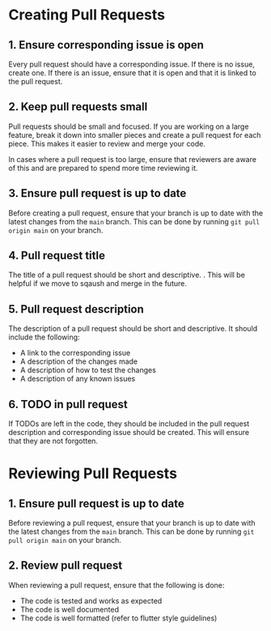 # Creating Pull Requests

## 1. Ensure corresponding issue is open
Every pull request should have a corresponding issue. If there is no issue, create one. If there is an issue, ensure that it is open and that it is linked to the pull request.

## 2. Keep pull requests small
Pull requests should be small and focused. If you are working on a large feature, break it down into smaller pieces and create a pull request for each piece. This makes it easier to review and merge your code.

In cases where a pull request is too large, ensure that reviewers are aware of this and are prepared to spend more time reviewing it.

## 3. Ensure pull request is up to date
Before creating a pull request, ensure that your branch is up to date with the latest changes from the `main` branch. This can be done by running `git pull origin main` on your branch.

## 4. Pull request title
The title of a pull request should be short and descriptive. .  This will be helpful if we move to sqaush and merge in the future.

## 5. Pull request description
The description of a pull request should be short and descriptive. It should include the following:
- A link to the corresponding issue
- A description of the changes made
- A description of how to test the changes
- A description of any known issues

## 6. TODO in pull request
If TODOs are left in the code, they should be included in the pull request description and corresponding issue should be created. This will ensure that they are not forgotten.

# Reviewing Pull Requests

## 1. Ensure pull request is up to date
Before reviewing a pull request, ensure that your branch is up to date with the latest changes from the `main` branch. This can be done by running `git pull origin main` on your branch.

## 2. Review pull request
When reviewing a pull request, ensure that the following is done:
- The code is tested and works as expected
- The code is well documented
- The code is well formatted (refer to flutter style guidelines)

